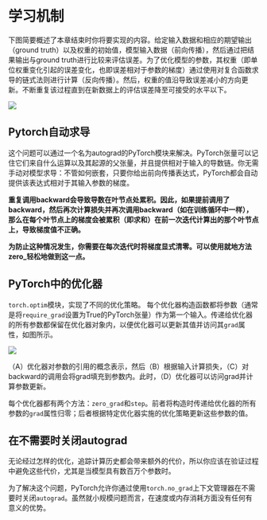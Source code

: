 # 学习机制
下图简要概述了本章结束时你将要实现的内容。给定输入数据和相应的期望输出（ground truth）以及权重的初始值，模型输入数据（前向传播），然后通过把结果输出与ground truth进行比较来评估误差。为了优化模型的参数，其权重（即单位权重变化引起的误差变化，也即误差相对于参数的梯度）通过使用对复合函数求导的链式法则进行计算（反向传播）。然后，权重的值沿导致误差减小的方向更新。不断重复该过程直到在新数据上的评估误差降至可接受的水平以下。

![](https://tangshusen.me/Deep-Learning-with-PyTorch-Chinese/img/chapter4/4.2.png)

## Pytorch自动求导
这个问题可以通过一个名为autograd的PyTorch模块来解决。PyTorch张量可以记住它们来自什么运算以及其起源的父张量，并且提供相对于输入的导数链。你无需手动对模型求导：不管如何嵌套，只要你给出前向传播表达式，PyTorch都会自动提供该表达式相对于其输入参数的梯度。

**重复调用backward会导致导数在叶节点处累积。因此，如果提前调用了backward，然后再次计算损失并再次调用backward（如在训练循环中一样），那么在每个叶节点上的梯度会被累积（即求和）在前一次迭代计算出的那个叶节点上，导致梯度值不正确。**

**为防止这种情况发生，你需要在每次迭代时将梯度显式清零。可以使用就地方法zero_轻松地做到这一点。**

## PyTorch中的优化器
<code>torch.optim</code>模块，实现了不同的优化策略。
每个优化器构造函数都将参数（通常是将<code>require_grad</code>设置为True的PyTorch张量）作为第一个输入。传递给优化器的所有参数都保留在优化器对象内，以便优化器可以更新其值并访问其<code>grad</code>属性，如图所示。

![](https://tangshusen.me/Deep-Learning-with-PyTorch-Chinese/img/chapter4/4.10.png)

（A）优化器对参数的引用的概念表示，然后（B）根据输入计算损失，（C）对backward的调用会将grad填充到参数内。此时，（D）优化器可以访问grad并计算参数更新。

每个优化器都有两个方法：<code>zero_grad</code>和<code>step</code>。前者将构造时传递给优化器的所有参数的<code>grad</code>属性归零；后者根据特定优化器实施的优化策略更新这些参数的值。

## 在不需要时关闭autograd
无论经过怎样的优化，追踪计算历史都会带来额外的代价，所以你应该在验证过程中避免这些代价，尤其是当模型具有数百万个参数时。

为了解决这个问题，PyTorch允许你通过使用<code>torch.no_grad</code>上下文管理器在不需要时关闭<code>autograd</code>。虽然就小规模问题而言，在速度或内存消耗方面没有任何有意义的优势。